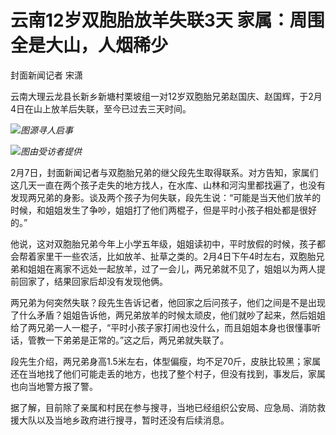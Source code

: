 # 云南12岁双胞胎放羊失联3天 家属：周围全是大山，人烟稀少

封面新闻记者 宋潇

云南大理云龙县长新乡新塘村栗坡组一对12岁双胞胎兄弟赵国庆、赵国辉，于2月4日在山上放羊后失联，至今已过去三天时间。

![](https://inews.gtimg.com/newsapp_bt/0/15648836658/1000)_图源寻人启事_

![](https://inews.gtimg.com/newsapp_bt/0/15648836659/1000)_图由受访者提供_

2月7日，封面新闻记者与双胞胎兄弟的继父段先生取得联系。对方告知，家属们这几天一直在两个孩子走失的地方找人，在水库、山林和河沟里都找遍了，也没有发现两兄弟的身影。谈及两个孩子为何失联，段先生说：“可能是当天他们放羊的时候，和姐姐发生了争吵，姐姐打了他们两棍子，但是平时小孩子相处都是很好的。”

他说，这对双胞胎兄弟今年上小学五年级，姐姐读初中，平时放假的时候，孩子都会帮着家里干一些农活，比如放羊、扯草之类的。2月4日下午4时左右，双胞胎兄弟和姐姐在离家不远处一起放羊，过了一会儿，两兄弟就不见了，姐姐以为两人提前回家了，结果回家后却没有发现他俩。

两兄弟为何突然失联？段先生告诉记者，他回家之后问孩子，他们之间是不是出现了什么矛盾？姐姐告诉他，两兄弟放羊的时候太顽皮，他们就吵了起来，然后姐姐给了两兄弟一人一棍子，“平时小孩子家打闹也没什么，而且姐姐本身也很懂事听话，管教一下弟弟是正常的。”这之后，两兄弟就失联了。

段先生介绍，两兄弟身高1.5米左右，体型偏瘦，均不足70斤，皮肤比较黑；家属还在当地找了他们可能走丢的地方，也找了整个村子，但没有找到，事发后，家属也向当地警方报了警。

据了解，目前除了亲属和村民在参与搜寻，当地已经组织公安局、应急局、消防救援大队以及当地乡政府进行搜寻，暂时还没有后续消息。


